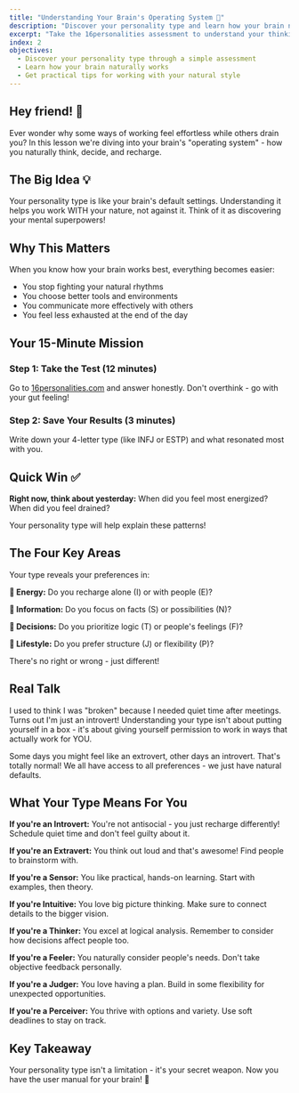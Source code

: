 ```yaml
---
title: "Understanding Your Brain's Operating System 🧠"
description: "Discover your personality type and learn how your brain naturally works through MBTI assessment"
excerpt: "Take the 16personalities assessment to understand your thinking patterns, decision-making style, and energy preferences"
index: 2
objectives:
  - Discover your personality type through a simple assessment
  - Learn how your brain naturally works
  - Get practical tips for working with your natural style
---
```


## Hey friend! 👋

Ever wonder why some ways of working feel effortless while others drain you? In
this lesson we're diving into your brain's "operating system" - how you
naturally think, decide, and recharge.

## The Big Idea 💡

Your personality type is like your brain's default settings. Understanding it
helps you work WITH your nature, not against it. Think of it as discovering your
mental superpowers!

## Why This Matters

When you know how your brain works best, everything becomes easier:

- You stop fighting your natural rhythms
- You choose better tools and environments
- You communicate more effectively with others
- You feel less exhausted at the end of the day

## Your 15-Minute Mission

### Step 1: Take the Test (12 minutes)

Go to
[16personalities.com](https://www.16personalities.com/free-personality-test) and
answer honestly. Don't overthink - go with your gut feeling!

### Step 2: Save Your Results (3 minutes)

Write down your 4-letter type (like INFJ or ESTP) and what resonated most with
you.

## Quick Win ✅

**Right now, think about yesterday:** When did you feel most energized? When did
you feel drained?

Your personality type will help explain these patterns!

## The Four Key Areas

Your type reveals your preferences in:

**🔋 Energy:** Do you recharge alone (I) or with people (E)?

**🧠 Information:** Do you focus on facts (S) or possibilities (N)?

**💭 Decisions:** Do you prioritize logic (T) or people's feelings (F)?

**📅 Lifestyle:** Do you prefer structure (J) or flexibility (P)?

There's no right or wrong - just different!

## Real Talk

I used to think I was "broken" because I needed quiet time after meetings. Turns
out I'm just an introvert! Understanding your type isn't about putting yourself
in a box - it's about giving yourself permission to work in ways that actually
work for YOU.

Some days you might feel like an extrovert, other days an introvert. That's
totally normal! We all have access to all preferences - we just have natural
defaults.

## What Your Type Means For You

**If you're an Introvert:** You're not antisocial - you just recharge
differently! Schedule quiet time and don't feel guilty about it.

**If you're an Extravert:** You think out loud and that's awesome! Find people
to brainstorm with.

**If you're a Sensor:** You like practical, hands-on learning. Start with
examples, then theory.

**If you're Intuitive:** You love big picture thinking. Make sure to connect
details to the bigger vision.

**If you're a Thinker:** You excel at logical analysis. Remember to consider how
decisions affect people too.

**If you're a Feeler:** You naturally consider people's needs. Don't take
objective feedback personally.

**If you're a Judger:** You love having a plan. Build in some flexibility for
unexpected opportunities.

**If you're a Perceiver:** You thrive with options and variety. Use soft
deadlines to stay on track.

## Key Takeaway

Your personality type isn't a limitation - it's your secret weapon. Now you have
the user manual for your brain! 🎯
